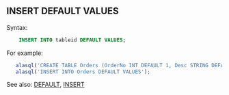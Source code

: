 ## INSERT DEFAULT VALUES

Syntax:
```sql
    INSERT INTO tableid DEFAULT VALUES;
```
For example:
```js
   alasql('CREATE TABLE Orders (OrderNo INT DEFAULT 1, Desc STRING DEFAULT "Something")');
   alasql('INSERT INTO Orders DEFAULT VALUES');
```

See also: [DEFAULT](Default), [INSERT](Insert)